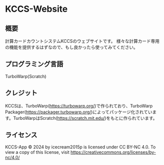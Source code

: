 # KCCS-Website
## 概要
計算カードカウントシステムKCCSのウェブサイトです。
様々な計算カード専用の機能を提供するはずなので、もし良かったら使ってみてください。
## プログラミング言語
TurboWarp(Scratch)
## クレジット
KCCSは、TurboWarp(https://turbowarp.org/)で作られており、TurboWarp Packager(https://packager.turbowarp.org/)によってパッケージ化されています。TurboWarpはScratch(https://scratch.mit.edu/)をもとに作られています。
## ライセンス
KCCS-App © 2024 by icecream2015p is licensed under CC BY-NC 4.0. To view a copy of this license, visit https://creativecommons.org/licenses/by-nc/4.0/
